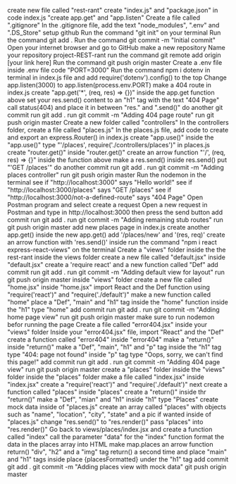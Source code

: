 create new file called "rest-rant"
create "index.js" and "package.json"
in code index.js "create app.get" and "app.listen"
Create a file called ".gitignore"
In the .gitignore file, add the text "node_modules", ".env" and ".DS_Store"
setup github
Run the command "git init" on your terminal
Run the command git add .
Run the command git commit -m "Initial commit"
Open your internet browser and go to GitHub
make a new repository
Name your repository project-REST-rant
run the command git remote add origin [your link here]
Run the command git push origin master
Create a .env file
inside .env file code "PORT=3000"
Run the command npm i dotenv in terminal
in index.js file and add require('dotenv').config() to the top
Change app.listen(3000) to app.listen(process.env.PORT)
make a 404 route
in index.js create "app.get('\*', (req, res) => {})"
inside the app.get function above set your res.send() content to an "h1" tag with the text "404 Page"
call status(404) and place it in between "res." and ".send()"
do another git commit
run git add .
run git commit -m "Adding 404 page route"
run git push origin master
Create a new folder called "controllers"
In the controllers folder, create a file called "places.js"
In the places.js file, add code to create and export an express.Router()
in index.js create "app.use()"
inside the "app.use()" type "'/places', require('./controllers/places')"
in places.js create "router.get()"
inside "router.get()" create an arrow function "'/', (req, res) => {}"
inside the function above make a res.send()
inside res.send() put "'GET /places'"
do another commit
run git add .
run git commit -m "Adding places controller"
run git push origin master
Run the nodemon in the terminal
see if "http://localhost:3000" says "Hello world!"
see if "http://localhost:3000/places" says "GET /places"
see if "http://localhost:3000/not-a-defined-route" says "404 Page"
Open Postman program and select create a request
Open a new request in Postman and type in http://localhost:3000
then press the send button
add commit
run git add .
run git commit -m "Adding remaining stub routes"
run git push origin master
add new places page
in index.js create another app.get()
inside the new app.get() add '/places/new' and '(res, req)'
create an arrow function with 'res.send()' inside
run the command "npm i react express-react-views" on the terminal
Create a "views" folder inside the the rest-rant
inside the views folder create a new file called "default.jsx"
inside "default.jsx" create a 'require react' and a new function called "Def"
add commit
run git add .
run git commit -m "Adding default view for layout"
run git push origin master
inside "views" folder create a new file called "home.jsx"
inside "home.jsx" import React and the Def function using "require('react')" and "require('./default')"
make a new function called "home"
place a "Def", "main" and "h1" tag inside the "home" function
inside the "h1" type "home"
add commit
run git add .
run git commit -m "Adding home page view"
run git push origin master
make sure to run nodemon befor running the page
Create a file called "error404.jsx" inside your "views" folder
Inside your "error404.jsx" file, import "React" and the "Def"
create a function called "error404"
inside "error404" make a "return()"
inside "return()" make a "Def", "main", "h1" and "p" tag
inside the "h1" tag type "404: page not found"
inside "p" tag type "Oops, sorry, we can't find this page!"
add commit
run git add .
run git commit -m "Adding 404 page view"
run git push origin master
create a "places" folder inside the "views" folder
inside the "places" folder make a file called "index.jsx"
inside "index.jsx" create a "require('react')" and "require('./default')"
next create a function called "places"
inside "places" create a "return()"
inside thr "return()" make a "Def", "mian" and "h1"
inside "h1" type "Places"
create mock data
inside of "places.js" create an array called "places" with objects such as "name", "location", "city", "state" and a pic if wanted
inside of "places.js" change "res.send()" to "res.render()"
pass "places" into "res.render()"
Go back to views/places/index.jsx and create a function called "index"
call the parameter "data" for the "index" function
format the data in the places array into HTML
make map.places an arrow function
return() "div", "h2" and a "img" tag
return() a second time and place "main" and "h1" tags inside
place {placesFormatted} under the "h1" tag
add commit
git add .
git commit -m "Adding places view with mock data"
git push origin master
